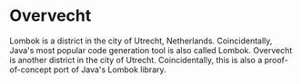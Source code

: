 # Overvecht

Lombok is a district in the city of Utrecht, Netherlands. Coincidentally, Java's most popular code generation tool is also called Lombok. Overvecht is another district in the city of Utrecht. Coincidentally, this is also a proof-of-concept port of Java's Lombok library.